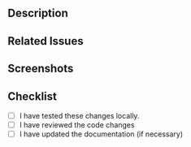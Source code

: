 ## Description

## Related Issues

## Screenshots

## Checklist
- [ ] I have tested these changes locally.
- [ ] I have reviewed the code changes
- [ ] I have updated the documentation (if necessary)
